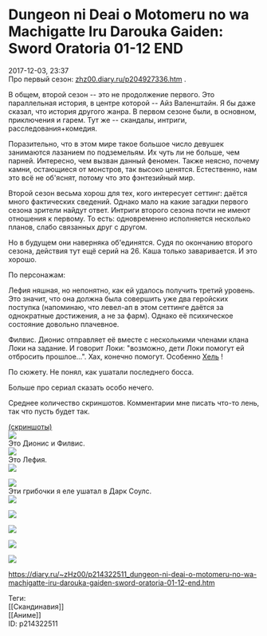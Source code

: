 Dungeon ni Deai o Motomeru no wa Machigatte Iru Darouka Gaiden: Sword Oratoria 01-12 END
=========================================================================================

   
 2017-12-03, 23:37   
  Про первый сезон:  [zhz00.diary.ru/p204927336.htm](Dungeon%20ni%20Deai%20wo%20Motomeru%20no%20wa%20Machigatte%20iru%20Darou%20ka%2001-13%20END)  .   
   
 В общем, второй сезон -- это не продолжение первого. Это параллельная история, в центре которой -- Айз Валенштайн. Я бы даже сказал, что история другого жанра. В первом сезоне были, в основном, приключения и гарем. Тут же -- скандалы, интриги, расследования+комедия.   
   
 Поразительно, что в этом мире такое большое число девушек занимаются лазанием по подземельям. Их чуть ли не больше, чем парней. Интересно, чем вызван данный феномен. Также неясно, почему камни, остающиеся от монстров, так высоко ценятся. Естественно, нам это всё не об'яснят, потому что это фэнтезийный мир.   
   
 Второй сезон весьма хорош для тех, кого интересует сеттинг: даётся много фактических сведений. Однако мало на какие загадки первого сезона зрители найдут ответ. Интриги второго сезона почти не имеют отношения к первому. То есть: одновременно исполняется несколько планов, слабо связанных друг с другом.   
   
 Но в будущем они наверняка об'единятся. Судя по окончанию второго сезона, действия тут ещё серий на 26. Каша только заваривается. И это хорошо.   
   
 По персонажам:   
   
 Лефия няшная, но непонятно, как ей удалось получить третий уровень. Это значит, что она должна была совершить уже два геройских поступка (напоминаю, что левел-ап в этом сеттинге даётся за однократные достижения, а не за фарм). Однако её психическое состояние довольно плачевное.   
   
 Филвис. Дионис отправляет её вместе с несколькими членами клана Локи на задание. И говорит Локи: "возможно, дети Локи помогут ей отбросить прошлое...". Хах, конечно помогут. Особенно  [Хель](https://ru.wikipedia.org/wiki/%D0%A5%D0%B5%D0%BB%D1%8C)  !   
   
 По сюжету. Не понял, как ушатали последнего босса.   
   
 Больше про сериал сказать особо нечего.   
   
 Среднее количество скриншотов. Комментарии мне писать что-то лень, так что пусть будет так.   
   
  [(скриншоты)](https://zHz00.diary.ru/p214322511.htm?index=1#linkmore214322511m1)       
  [![](https://i.imgur.com/SyN2V7sl.jpg)](https://i.imgur.com/SyN2V7s.jpg)    
 Это Дионис и Филвис.   
  [![](https://i.imgur.com/V7DHABZl.jpg)](https://i.imgur.com/V7DHABZ.jpg)    
 Это Лефия.   
  [![](https://i.imgur.com/0euqcRdl.jpg)](https://i.imgur.com/0euqcRd.jpg)    
   
  [![](https://i.imgur.com/ZBNCjiDl.jpg)](https://i.imgur.com/ZBNCjiD.jpg)    
 Эти грибочки я еле ушатал в Дарк Соулс.   
  [![](https://i.imgur.com/6BX4jPrl.png)](https://i.imgur.com/6BX4jPr.png)    
   
  [![](https://i.imgur.com/RTSf69Nl.jpg)](https://i.imgur.com/RTSf69N.jpg)    
   
  [![](https://i.imgur.com/jdfBDTLl.jpg)](https://i.imgur.com/jdfBDTL.jpg)    
   
  [![](https://i.imgur.com/lipMIOtl.jpg)](https://i.imgur.com/lipMIOt.jpg)    
   
  [![](https://i.imgur.com/H6yUZXUl.png)](https://i.imgur.com/H6yUZXU.png)    
      
    
 <https://diary.ru/~zHz00/p214322511_dungeon-ni-deai-o-motomeru-no-wa-machigatte-iru-darouka-gaiden-sword-oratoria-01-12-end.htm>   
   
 Теги:   
 [[Скандинавия]]   
 [[Аниме]]   
 ID: p214322511